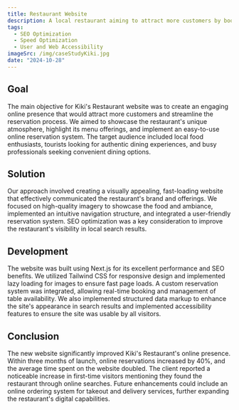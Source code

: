 ```yaml
---
title: Restaurant Website
description: A local restaurant aiming to attract more customers by boosting its online presence, showcasing menu items, offering online reservations, and building trust with high-quality photos of food and ambiance.
tags:
  - SEO Optimization
  - Speed Optimization
  - User and Web Accessibility
imageSrc: /img/caseStudyKiki.jpg
date: "2024-10-28"
---
```


## Goal

The main objective for Kiki's Restaurant website was to create an engaging online presence that would attract more customers and streamline the reservation process. We aimed to showcase the restaurant's unique atmosphere, highlight its menu offerings, and implement an easy-to-use online reservation system. The target audience included local food enthusiasts, tourists looking for authentic dining experiences, and busy professionals seeking convenient dining options.

## Solution

Our approach involved creating a visually appealing, fast-loading website that effectively communicated the restaurant's brand and offerings. We focused on high-quality imagery to showcase the food and ambiance, implemented an intuitive navigation structure, and integrated a user-friendly reservation system. SEO optimization was a key consideration to improve the restaurant's visibility in local search results.

## Development

The website was built using Next.js for its excellent performance and SEO benefits. We utilized Tailwind CSS for responsive design and implemented lazy loading for images to ensure fast page loads. A custom reservation system was integrated, allowing real-time booking and management of table availability. We also implemented structured data markup to enhance the site's appearance in search results and implemented accessibility features to ensure the site was usable by all visitors.

## Conclusion

The new website significantly improved Kiki's Restaurant's online presence. Within three months of launch, online reservations increased by 40%, and the average time spent on the website doubled. The client reported a noticeable increase in first-time visitors mentioning they found the restaurant through online searches. Future enhancements could include an online ordering system for takeout and delivery services, further expanding the restaurant's digital capabilities.
